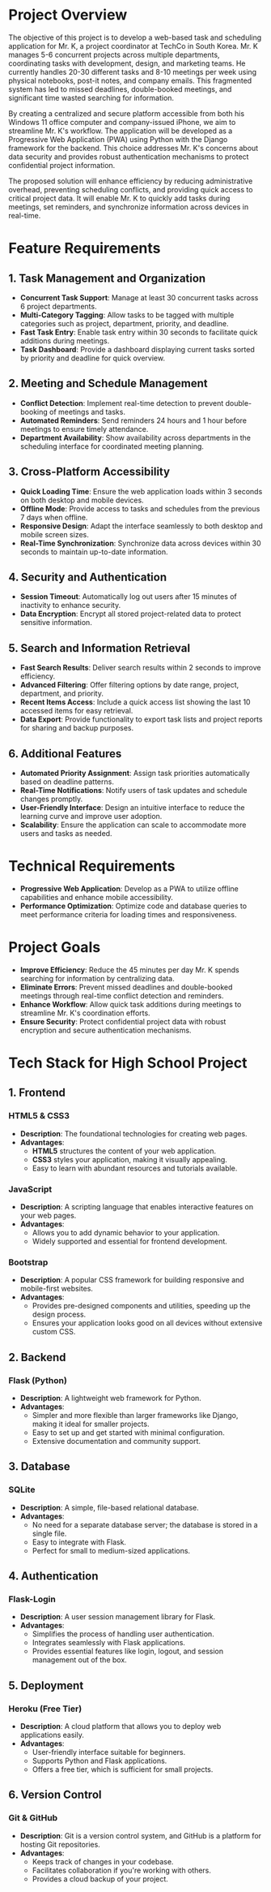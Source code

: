 # Project Overview

The objective of this project is to develop a web-based task and scheduling application for Mr. K, a project coordinator at TechCo in South Korea. Mr. K manages 5-6 concurrent projects across multiple departments, coordinating tasks with development, design, and marketing teams. He currently handles 20-30 different tasks and 8-10 meetings per week using physical notebooks, post-it notes, and company emails. This fragmented system has led to missed deadlines, double-booked meetings, and significant time wasted searching for information.

By creating a centralized and secure platform accessible from both his Windows 11 office computer and company-issued iPhone, we aim to streamline Mr. K's workflow. The application will be developed as a Progressive Web Application (PWA) using Python with the Django framework for the backend. This choice addresses Mr. K's concerns about data security and provides robust authentication mechanisms to protect confidential project information.

The proposed solution will enhance efficiency by reducing administrative overhead, preventing scheduling conflicts, and providing quick access to critical project data. It will enable Mr. K to quickly add tasks during meetings, set reminders, and synchronize information across devices in real-time.

# Feature Requirements

## 1. Task Management and Organization

- **Concurrent Task Support**: Manage at least 30 concurrent tasks across 6 project departments.
- **Multi-Category Tagging**: Allow tasks to be tagged with multiple categories such as project, department, priority, and deadline.
- **Fast Task Entry**: Enable task entry within 30 seconds to facilitate quick additions during meetings.
- **Task Dashboard**: Provide a dashboard displaying current tasks sorted by priority and deadline for quick overview.

## 2. Meeting and Schedule Management

- **Conflict Detection**: Implement real-time detection to prevent double-booking of meetings and tasks.
- **Automated Reminders**: Send reminders 24 hours and 1 hour before meetings to ensure timely attendance.
- **Department Availability**: Show availability across departments in the scheduling interface for coordinated meeting planning.

## 3. Cross-Platform Accessibility

- **Quick Loading Time**: Ensure the web application loads within 3 seconds on both desktop and mobile devices.
- **Offline Mode**: Provide access to tasks and schedules from the previous 7 days when offline.
- **Responsive Design**: Adapt the interface seamlessly to both desktop and mobile screen sizes.
- **Real-Time Synchronization**: Synchronize data across devices within 30 seconds to maintain up-to-date information.

## 4. Security and Authentication

- **Session Timeout**: Automatically log out users after 15 minutes of inactivity to enhance security.
- **Data Encryption**: Encrypt all stored project-related data to protect sensitive information.

## 5. Search and Information Retrieval

- **Fast Search Results**: Deliver search results within 2 seconds to improve efficiency.
- **Advanced Filtering**: Offer filtering options by date range, project, department, and priority.
- **Recent Items Access**: Include a quick access list showing the last 10 accessed items for easy retrieval.
- **Data Export**: Provide functionality to export task lists and project reports for sharing and backup purposes.

## 6. Additional Features

- **Automated Priority Assignment**: Assign task priorities automatically based on deadline patterns.
- **Real-Time Notifications**: Notify users of task updates and schedule changes promptly.
- **User-Friendly Interface**: Design an intuitive interface to reduce the learning curve and improve user adoption.
- **Scalability**: Ensure the application can scale to accommodate more users and tasks as needed.

# Technical Requirements

- **Progressive Web Application**: Develop as a PWA to utilize offline capabilities and enhance mobile accessibility.
- **Performance Optimization**: Optimize code and database queries to meet performance criteria for loading times and responsiveness.

# Project Goals

- **Improve Efficiency**: Reduce the 45 minutes per day Mr. K spends searching for information by centralizing data.
- **Eliminate Errors**: Prevent missed deadlines and double-booked meetings through real-time conflict detection and reminders.
- **Enhance Workflow**: Allow quick task additions during meetings to streamline Mr. K's coordination efforts.
- **Ensure Security**: Protect confidential project data with robust encryption and secure authentication mechanisms.




# Tech Stack for High School Project

## 1. Frontend

### **HTML5 & CSS3**
- **Description**: The foundational technologies for creating web pages.
- **Advantages**:
  - **HTML5** structures the content of your web application.
  - **CSS3** styles your application, making it visually appealing.
  - Easy to learn with abundant resources and tutorials available.

### **JavaScript**
- **Description**: A scripting language that enables interactive features on your web pages.
- **Advantages**:
  - Allows you to add dynamic behavior to your application.
  - Widely supported and essential for frontend development.

### **Bootstrap**
- **Description**: A popular CSS framework for building responsive and mobile-first websites.
- **Advantages**:
  - Provides pre-designed components and utilities, speeding up the design process.
  - Ensures your application looks good on all devices without extensive custom CSS.

## 2. Backend

### **Flask (Python)**
- **Description**: A lightweight web framework for Python.
- **Advantages**:
  - Simpler and more flexible than larger frameworks like Django, making it ideal for smaller projects.
  - Easy to set up and get started with minimal configuration.
  - Extensive documentation and community support.

## 3. Database

### **SQLite**
- **Description**: A simple, file-based relational database.
- **Advantages**:
  - No need for a separate database server; the database is stored in a single file.
  - Easy to integrate with Flask.
  - Perfect for small to medium-sized applications.

## 4. Authentication

### **Flask-Login**
- **Description**: A user session management library for Flask.
- **Advantages**:
  - Simplifies the process of handling user authentication.
  - Integrates seamlessly with Flask applications.
  - Provides essential features like login, logout, and session management out of the box.

## 5. Deployment

### **Heroku (Free Tier)**
- **Description**: A cloud platform that allows you to deploy web applications easily.
- **Advantages**:
  - User-friendly interface suitable for beginners.
  - Supports Python and Flask applications.
  - Offers a free tier, which is sufficient for small projects.

## 6. Version Control

### **Git & GitHub**
- **Description**: Git is a version control system, and GitHub is a platform for hosting Git repositories.
- **Advantages**:
  - Keeps track of changes in your codebase.
  - Facilitates collaboration if you're working with others.
  - Provides a cloud backup of your project.